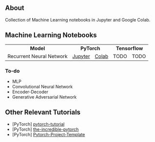 ## About
Collection of Machine Learning notebooks in Jupyter and Google Colab.

## Machine Learning Notebooks
<table align="center"> 
  <tr>
    <td align="center"><b>Model</b></td>
    <td align="center" colspan="2"><b>PyTorch</b></td>
    <td align="center" colspan="2"><b>Tensorflow</b></td>
  </tr>
  <tr>
    <td align="center">Recurrent Neural Network</td><td align="center"><a href="https://github.com/gcunhase/ML-Notebook/blob/master/rnn_pytorch.ipynb">Jupyter</a></td>
    <td align="center"><a href="https://colab.research.google.com/github/gcunhase/ML-Notebook/blob/master/rnn_pytorch.ipynb">Colab</a></td>
    <td align="center">TODO</td><td align="center">TODO</td>
  </tr>
</table>


### To-do
* MLP
* Convolutional Neural Network
* Encoder-Decoder
* Generative Adversarial Network


## Other Relevant Tutorials
* [PyTorch] [pytorch-tutorial](https://github.com/yunjey/pytorch-tutorial)
* [PyTorch] [the-incredible-pytorch](https://github.com/ritchieng/the-incredible-pytorch)
* [PyTorch] [Pytorch-Project-Template](https://github.com/moemen95/Pytorch-Project-Template)
